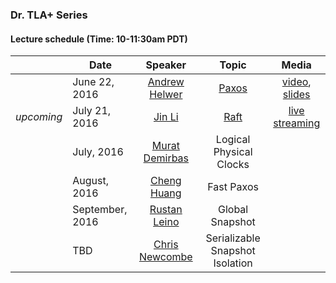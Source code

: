 ### Dr. TLA+ Series

#### Lecture schedule (Time: 10-11:30am PDT)

|            | Date          | Speaker       | Topic |  Media      |
|:----------:| ------------- |:-------------:| :----:| :----------:|
|            | June 22, 2016 | [Andrew Helwer](https://www.linkedin.com/in/ahelwer) | [Paxos](./paxos_lecture.md) | [video](https://www.youtube.com/watch?v=zCaJSrTmUFA), [slides](http://www.slideshare.net/DrTlaplusSeries/dr-tla-series-paxos)
| *upcoming* | July 21, 2016 | [Jin Li](http://research.microsoft.com/~jinl) | [Raft](./raft_lecture.md) | [live streaming](https://meet.lync.com/microsoft/chengh/Q3SPSJ82)
|            | July, 2016    | [Murat Demirbas](http://www.cse.buffalo.edu/~demirbas/) | Logical Physical Clocks | 
|            | August, 2016  | [Cheng Huang](http://research.microsoft.com/~chengh) | Fast Paxos | 
|            | September, 2016  | [Rustan Leino](http://research.microsoft.com/~leino) | Global Snapshot | 
|            | TBD | [Chris Newcombe](https://www.linkedin.com/in/chris-newcombe-b33a081) | Serializable Snapshot Isolation | 

